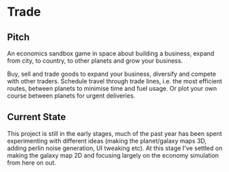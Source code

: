 # Trade
## Pitch
An economics sandbox game in space about building a business, expand from city, to country, to other planets and grow your business.

Buy, sell and trade goods to expand your business, diversify and compete with other traders. Schedule travel through trade lines, i.e. the most efficient routes, between planets to minimise time and fuel usage. Or plot your own course between planets for urgent deliveries. 
 
## Current State
This project is still in the early stages, much of the past year has been spent experimenting with different ideas (making the planet/galaxy maps 3D, adding perlin noise generation, UI tweaking etc). At this stage I've settled on making the galaxy map 2D and focusing largely on the economy simulation from here on out.

